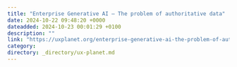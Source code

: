 ```yaml
---
title: "Enterprise Generative AI — The problem of authoritative data"
date: 2024-10-22 09:48:20 +0000
dateadded: 2024-10-23 00:01:29 +0100
description: ""
link: "https://uxplanet.org/enterprise-generative-ai-the-problem-of-authoritative-data-eaf19c2320e5?source=rss----819cc2aaeee0---4"
category:
directory: _directory/ux-planet.md
---
```

